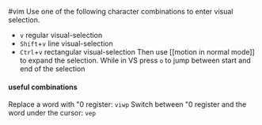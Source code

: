 #vim 
Use one of the following character combinations to enter visual selection.
- `v` regular visual-selection
- `Shift`+`v` line visual-selection
- `Ctrl`+`v` rectangular visual-selection
Then use [[motion in normal mode]] to expand the selection.
While in VS press `o` to jump between start and end of the selection

#### useful combinations
Replace a word with "0 register:  `viwp`
Switch between "0 register and the word under the cursor: `vep`

